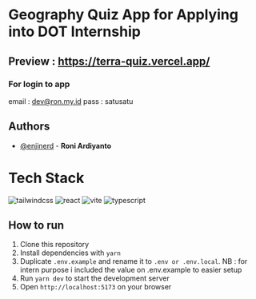# Geography Quiz App for Applying into DOT Internship

## Preview : https://terra-quiz.vercel.app/

### For login to app

email : dev@ron.my.id
pass : satusatu

## Authors

- [@enjinerd](https://www.github.com/enjinerd) - **Roni Ardiyanto**

# Tech Stack

![tailwindcss](https://badges.aleen42.com/src/tailwindcss.svg) ![react](https://badges.aleen42.com/src/react.svg) ![vite](https://badges.aleen42.com/src/vitejs.svg) ![typescript](https://badges.aleen42.com/src/typescript.svg)

## How to run

1. Clone this repository
2. Install dependencies with `yarn`
3. Duplicate `.env.example` and rename it to `.env or .env.local`. NB : for intern purpose i included the value on .env.example to easier setup
4. Run `yarn dev` to start the development server
5. Open `http://localhost:5173` on your browser
